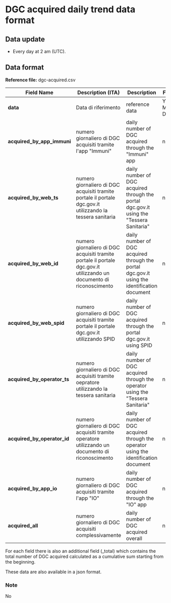 # DGC acquired daily trend data format

## Data update
- Every day at 2 am (UTC). 

## Data format

**Reference file:** dgc-acquired.csv<br>

| Field Name                  | Description (ITA)                       | Description                            | Format                       | Example             |
|-----------------------------|-----------------------------------|----------------------------------------|-------------------------------|---------------------|
| **data**                    | Data di riferimento            | reference data                   | YYYY-MM-DD | 2021-06-17 |
| **acquired_by_app_immuni**  | numero giornaliero di DGC acquisiti tramite l'app "Immuni" | daily number of DGC acquired through the "Immuni" app      |  number     |         3         |
| **acquired_by_web_ts**      | numero giornaliero di DGC acquisiti tramite portale il portale dgc.gov.it utilizzando la tessera sanitaria | daily number of DGC acquired through the portal dgc.gov.it using the "Tessera Sanitaria" |  number                        | 3                  |
| **acquired_by_web_id**      | numero giornaliero di DGC acquisiti tramite portale il portale dgc.gov.it utilizzando un documento di riconoscimento| daily number of DGC acquired through the portal dgc.gov.it using the identification document | number             | 3             |
| **acquired_by_web_spid**    | numero giornaliero di DGC acquisiti tramite portale il portale dgc.gov.it utilizzando SPID | daily number of DGC acquired through the portal dgc.gov.it using SPID | number                         | 3          |
| **acquired_by_operator_ts** | numero giornaliero di DGC acquisiti tramite oepratore utilizzando la tessera sanitaria | daily number of DGC acquired through the operator using the "Tessera Sanitaria" | number                         | 3          |
| **acquired_by_operator_id** | numero giornaliero di DGC acquisiti tramite operatore utilizzando un documento di riconoscimento | daily number of DGC acquired through the operator using the identification document | number                         | 3          |
| **acquired_by_app_io**      | numero giornaliero di DGC acquisiti tramite l'app "IO" | daily number of DGC acquired through the "IO" app | number                         | 3          |
| **acquired_all**            | numero giornaliero di DGC acquisiti complessivamente | daily number of DGC acquired overall | number                         | 3          |

For each field there is also an additional field (_total) which contains the total number of DGC acquired calculated as a cumulative sum starting from the beginning.

These data are also available in a json format.

### Note
No

